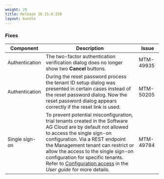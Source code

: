 ```yaml
---
weight: 29
title: Release 10.15.0.250
layout: bundle
---
```


<!--10.15.0.235 - 10.15.0.250-->

### Fixes

<div><table ><colgroup>
<col style="width: 15%;"><col style="width: 70%;"><col style="width: 15%;"></colgroup>
<thead><tr>
<th>
Component</th>
<th>
Description</th>
<th>
Issue</th>
</tr>
</thead><tbody>

<tr>
<td>Authentication</td>
<td>The two-factor authentication verification dialog does no longer show two <b>Cancel</b> buttons.</td>
<td>MTM-49935</td>
</tr>

<tr>
<td>Authentication</td>
<td>During the reset password process the tenant ID setup dialog was presented in certain cases instead of the reset password dialog. Now the reset password dialog appears correctly if the reset link is used.</td>
<td>MTM-50205</td>
</tr>

<tr>
<td>Single sign-on</td>
<td>To prevent potential misconfiguration, trial tenants created in the Software AG Cloud are by default not allowed to access the single sign-on configuration. Via a REST endpoint the Management tenant can restrict or allow the access to the single sign-on configuration for specific tenants. Refer to <a href="https://cumulocity.com/guides/users-guide/administration/#configuration-access">Configuration access</a> in the <i>User guide</i> for more details.</td>
<td>MTM-49784</td>
</tr>

</tbody></table></div>
